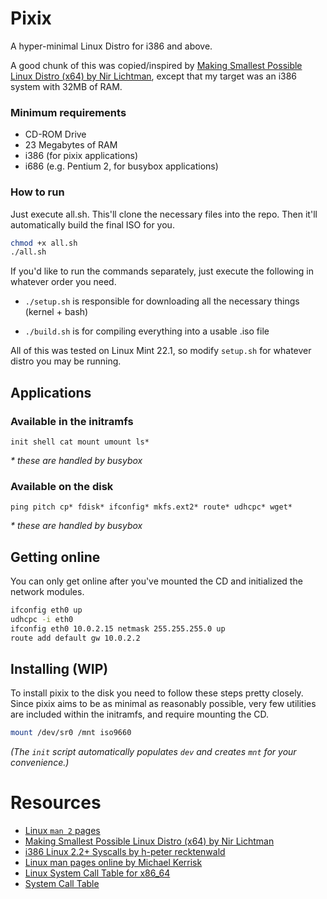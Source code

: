 # Pixix
A hyper-minimal Linux Distro for i386 and above.

A good chunk of this was copied/inspired by [Making Smallest Possible Linux Distro (x64) by Nir Lichtman](https://www.youtube.com/watch?v=u2Juz5sQyYQ),
except that my target was an i386 system with 32MB of RAM.

### Minimum requirements
- CD-ROM Drive
- 23 Megabytes of RAM
- i386 (for pixix applications)
- i686 (e.g. Pentium 2, for busybox applications)

### How to run
Just execute all.sh. This'll clone the necessary files into the repo.
Then it'll automatically build the final ISO for you.
```bash
chmod +x all.sh
./all.sh
```

If you'd like to run the commands separately, just execute the following in whatever order you need.

- `./setup.sh` is responsible for downloading all the necessary things (kernel + bash)

- `./build.sh` is for compiling everything into a usable .iso file

All of this was tested on Linux Mint 22.1, so modify `setup.sh` for whatever distro you may be running.

## Applications
### Available in the initramfs
```
init shell cat mount umount ls*
```
*\* these are handled by busybox*

### Available on the disk
```
ping pitch cp* fdisk* ifconfig* mkfs.ext2* route* udhcpc* wget*
```
*\* these are handled by busybox*

## Getting online
You can only get online after you've mounted the CD and
initialized the network modules.
```bash
ifconfig eth0 up
udhcpc -i eth0
ifconfig eth0 10.0.2.15 netmask 255.255.255.0 up
route add default gw 10.0.2.2
```
## Installing (WIP)
To install pixix to the disk you need to follow these steps pretty closely.
Since pixix aims to be as minimal as reasonably possible, very few utilities
are included within the initramfs, and require mounting the CD.
```bash
mount /dev/sr0 /mnt iso9660
```
*(The `init` script automatically populates `dev` and creates `mnt` for your convenience.)*

# Resources
- [Linux `man 2` pages](https://linux.die.net/man/2/)
- [Making Smallest Possible Linux Distro (x64) by Nir Lichtman](https://youtu.be/u2Juz5sQyYQ)
- [i386 Linux 2.2+ Syscalls by h-peter recktenwald](https://www.lxhp.in-berlin.de/lhpsysc1.html)
- [Linux man pages online by Michael Kerrisk](https://www.man7.org/linux/man-pages)
- [Linux System Call Table for x86_64](https://blog.rchapman.org/posts/Linux_System_Call_Table_for_x86_64/)
- [System Call Table](https://web.archive.org/web/20160213015253/http://docs.cs.up.ac.za/programming/asm/derick_tut/syscalls.html)